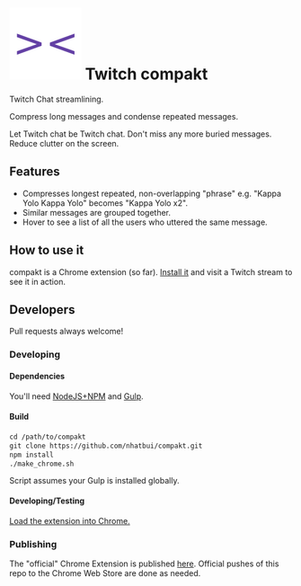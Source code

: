 # ![compakt](chrome/assets/icon_128.png) Twitch compakt
Twitch Chat streamlining.

Compress long messages and condense repeated messages.

Let Twitch chat be Twitch chat. Don't miss any more buried messages. Reduce clutter on the screen.

## Features
* Compresses longest repeated, non-overlapping "phrase" e.g. "Kappa Yolo Kappa Yolo" becomes "Kappa Yolo x2".
* Similar messages are grouped together.
* Hover to see a list of all the users who uttered the same message.

## How to use it
compakt is a Chrome extension (so far). [Install it](https://chrome.google.com/webstore/detail/twitch-compakt/gfjfndigkjbiabgckjpngijjdkmebeje?hl=en-US) and visit a Twitch stream to see it in action.

## Developers
Pull requests always welcome!

### Developing

#### Dependencies
You'll need [NodeJS+NPM](https://nodejs.org/en/download/) and [Gulp](https://github.com/gulpjs/gulp/blob/master/docs/getting-started.md).

#### Build
```
cd /path/to/compakt
git clone https://github.com/nhatbui/compakt.git
npm install
./make_chrome.sh
```

Script assumes your Gulp is installed globally.

#### Developing/Testing
[Load the extension into Chrome.](https://developer.chrome.com/extensions/getstarted#unpacked)

### Publishing
The "official" Chrome Extension is published [here](https://chrome.google.com/webstore/detail/twitch-compakt/gfjfndigkjbiabgckjpngijjdkmebeje?hl=en-US). Official pushes of this repo to the Chrome Web Store are done as needed.
